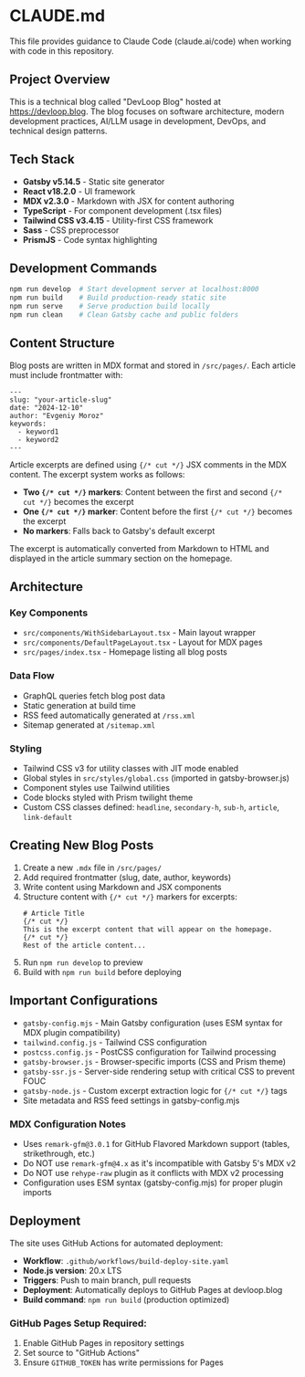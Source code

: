 # CLAUDE.md

This file provides guidance to Claude Code (claude.ai/code) when working with code in this repository.

## Project Overview

This is a technical blog called "DevLoop Blog" hosted at https://devloop.blog. The blog focuses on software architecture, modern development practices, AI/LLM usage in development, DevOps, and technical design patterns.

## Tech Stack

- **Gatsby v5.14.5** - Static site generator
- **React v18.2.0** - UI framework
- **MDX v2.3.0** - Markdown with JSX for content authoring
- **TypeScript** - For component development (.tsx files)
- **Tailwind CSS v3.4.15** - Utility-first CSS framework
- **Sass** - CSS preprocessor
- **PrismJS** - Code syntax highlighting

## Development Commands

```bash
npm run develop  # Start development server at localhost:8000
npm run build    # Build production-ready static site
npm run serve    # Serve production build locally
npm run clean    # Clean Gatsby cache and public folders
```

## Content Structure

Blog posts are written in MDX format and stored in `/src/pages/`. Each article must include frontmatter with:

```mdx
---
slug: "your-article-slug"
date: "2024-12-10"
author: "Evgeniy Moroz"
keywords:
  - keyword1
  - keyword2
---
```

Article excerpts are defined using `{/* cut */}` JSX comments in the MDX content. The excerpt system works as follows:

- **Two `{/* cut */}` markers**: Content between the first and second `{/* cut */}` becomes the excerpt
- **One `{/* cut */}` marker**: Content before the first `{/* cut */}` becomes the excerpt
- **No markers**: Falls back to Gatsby's default excerpt

The excerpt is automatically converted from Markdown to HTML and displayed in the article summary section on the homepage.

## Architecture

### Key Components
- `src/components/WithSidebarLayout.tsx` - Main layout wrapper
- `src/components/DefaultPageLayout.tsx` - Layout for MDX pages
- `src/pages/index.tsx` - Homepage listing all blog posts

### Data Flow
- GraphQL queries fetch blog post data
- Static generation at build time
- RSS feed automatically generated at `/rss.xml`
- Sitemap generated at `/sitemap.xml`

### Styling
- Tailwind CSS v3 for utility classes with JIT mode enabled
- Global styles in `src/styles/global.css` (imported in gatsby-browser.js)
- Component styles use Tailwind utilities
- Code blocks styled with Prism twilight theme
- Custom CSS classes defined: `headline`, `secondary-h`, `sub-h`, `article`, `link-default`

## Creating New Blog Posts

1. Create a new `.mdx` file in `/src/pages/`
2. Add required frontmatter (slug, date, author, keywords)
3. Write content using Markdown and JSX components
4. Structure content with `{/* cut */}` markers for excerpts:
   ```mdx
   # Article Title
   {/* cut */}
   This is the excerpt content that will appear on the homepage.
   {/* cut */}
   Rest of the article content...
   ```
5. Run `npm run develop` to preview
6. Build with `npm run build` before deploying

## Important Configurations

- `gatsby-config.mjs` - Main Gatsby configuration (uses ESM syntax for MDX plugin compatibility)
- `tailwind.config.js` - Tailwind CSS configuration
- `postcss.config.js` - PostCSS configuration for Tailwind processing
- `gatsby-browser.js` - Browser-specific imports (CSS and Prism theme)
- `gatsby-ssr.js` - Server-side rendering setup with critical CSS to prevent FOUC
- `gatsby-node.js` - Custom excerpt extraction logic for `{/* cut */}` tags
- Site metadata and RSS feed settings in gatsby-config.mjs

### MDX Configuration Notes
- Uses `remark-gfm@3.0.1` for GitHub Flavored Markdown support (tables, strikethrough, etc.)
- Do NOT use `remark-gfm@4.x` as it's incompatible with Gatsby 5's MDX v2
- Do NOT use `rehype-raw` plugin as it conflicts with MDX v2 processing
- Configuration uses ESM syntax (gatsby-config.mjs) for proper plugin imports

## Deployment

The site uses GitHub Actions for automated deployment:
- **Workflow**: `.github/workflows/build-deploy-site.yaml`
- **Node.js version**: 20.x LTS
- **Triggers**: Push to main branch, pull requests
- **Deployment**: Automatically deploys to GitHub Pages at devloop.blog
- **Build command**: `npm run build` (production optimized)

### GitHub Pages Setup Required:
1. Enable GitHub Pages in repository settings
2. Set source to "GitHub Actions"
3. Ensure `GITHUB_TOKEN` has write permissions for Pages
